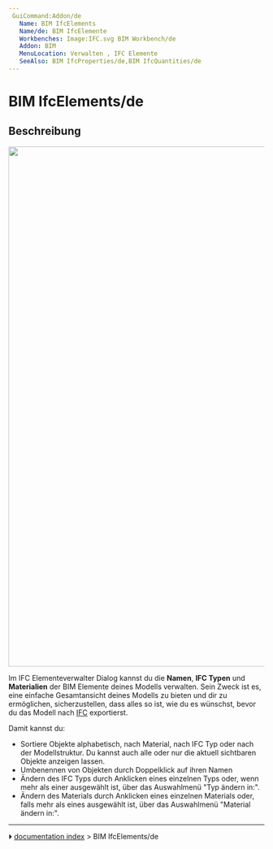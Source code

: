 ```yaml
---
 GuiCommand:Addon/de
   Name: BIM IfcElements
   Name/de: BIM IfcElemente
   Workbenches: Image:IFC.svg BIM Workbench/de
   Addon: BIM
   MenuLocation: Verwalten , IFC Elemente
   SeeAlso: BIM IfcProperties/de,BIM IfcQuantities/de
---
```


# BIM IfcElements/de

## Beschreibung

<img alt="" src=images/BIM_ifcelements_screenshot.png  style="width:1024px;">

Im IFC Elementeverwalter Dialog kannst du die **Namen**, **IFC Typen** und **Materialien** der BIM Elemente deines Modells verwalten. Sein Zweck ist es, eine einfache Gesamtansicht deines Modells zu bieten und dir zu ermöglichen, sicherzustellen, dass alles so ist, wie du es wünschst, bevor du das Modell nach [IFC](Arch_IFC/de.md) exportierst.

Damit kannst du:

-   Sortiere Objekte alphabetisch, nach Material, nach IFC Typ oder nach der Modellstruktur. Du kannst auch alle oder nur die aktuell sichtbaren Objekte anzeigen lassen.
-   Umbenennen von Objekten durch Doppelklick auf ihren Namen
-   Ändern des IFC Typs durch Anklicken eines einzelnen Typs oder, wenn mehr als einer ausgewählt ist, über das Auswahlmenü \"Typ ändern in:\".
-   Ändern des Materials durch Anklicken eines einzelnen Materials oder, falls mehr als eines ausgewählt ist, über das Auswahlmenü \"Material ändern in:\".



---
⏵ [documentation index](../README.md) > BIM IfcElements/de
